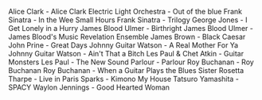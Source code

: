 Alice Clark - Alice Clark
Electric Light Orchestra - Out of the blue
Frank Sinatra - In the Wee Small Hours
Frank Sinatra - Trilogy
George Jones - I Get Lonely in a Hurry
James Blood Ulmer - Birthright
James Blood Ulmer - James Blood's Music Revelation Ensemble
James Brown - Black Caesar
John Prine - Great Days
Johnny Guitar Watson - A Real Mother For Ya
Johnny Guitar Watson - Ain't That a Bitch
Les Paul & Chet Atkin - Guitar Monsters
Les Paul - The New Sound
Parlour - Parlour
Roy Buchanan - Roy Buchanan
Roy Buchanan - When a Guitar Plays the Blues
Sister Rosetta Tharpe - Live in Paris
Sparks - Kimono My House
Tatsuro Yamashita - SPACY
Waylon Jennings - Good Hearted Woman
